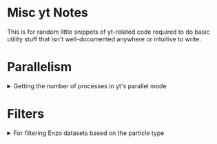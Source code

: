 # Misc yt Notes

This is for random little snippets of yt-related code required to do basic utility stuff that isn't well-documented anywhere or intuitive to write.

# Parallelism

<details>
<summary>Getting the number of processes in yt's parallel mode </summary>

```
yt.enable_parallelism()

from yt.utilities.parallel_tools.parallel_analysis_interface \
    import communication_system

NUM_PROCS = communication_system.communicators[-1].size
```

</details>

# Filters

<details>
<summary>For filtering Enzo datasets based on the particle type </summary>

```
from yt.data_objects.particle_filters import add_particle_filter

def stars(pfilter, data):
    filter = data[("all", "particle_type")] == 2 # DM = 1, Stars = 2
    return filter

yt.add_particle_filter("stars", function=stars, filtered_type='all', \
                       requires=["particle_type"])

def DarkMatter(pfilter, data):
    filter = data[("all", "particle_type")] == 1 # DM = 1, Stars = 2
    return filter
    
add_particle_filter("dark_matter", function=DarkMatter, filtered_type='all', \
                    requires=["particle_type"])

def MustRefineDarkMatter(pfilter, data):
    filter = data[("all", "particle_type")] == 4 # Must Refine Particle type
    return filter
    
add_particle_filter("must_refine", function=MustRefineDarkMatter, filtered_type='all', \
                    requires=["particle_type"])

    ds = yt.load(fname)
    ds.add_particle_filter('stars')
    ds.add_particle_filter('dark_matter')
    ds.add_particle_filter('must_refine')
```

</details>
